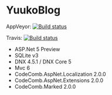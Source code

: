 # YuukoBlog

AppVeyor: [![Build status](https://ci.appveyor.com/api/projects/status/9m9i5bxlna8ox8vh/branch/dev?svg=true)](https://ci.appveyor.com/project/Kagamine/yuukoblog/branch/dev)

Travis: [![Build status](https://travis-ci.org/CodeComb/YuukoBlog.svg)](https://travis-ci.org/CodeComb/YuukoBlog)

- ASP.Net 5 Preview
- SQLite v3
- DNX 4.5.1 / DNX Core 5
- Mvc 6
- CodeComb.AspNet.Localization 2.0.0
- CodeComb.AspNet.Extensions 2.0.0
- CodeComb.Marked 2.0.0
